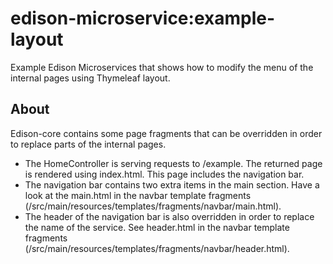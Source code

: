 # edison-microservice:example-layout

Example Edison Microservices that shows how to modify the menu of the internal pages using Thymeleaf layout.

## About

Edison-core contains some page fragments that can be overridden in order to replace parts of the internal pages.

* The HomeController is serving requests to /example. The returned page is rendered using index.html. This page
 includes the navigation bar.
* The navigation bar contains two extra items in the main section. Have a look at the main.html in the navbar
template fragments (/src/main/resources/templates/fragments/navbar/main.html).
* The header of the navigation bar is also overridden in order to replace the name of the service. See header.html
 in the navbar template fragments (/src/main/resources/templates/fragments/navbar/header.html).

